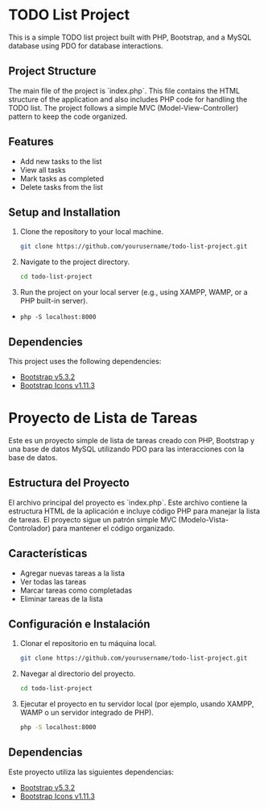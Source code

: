 # TODO List Project

This is a simple TODO list project built with PHP, Bootstrap, and a MySQL database using PDO for database interactions.

## Project Structure

The main file of the project is \`index.php\`. This file contains the HTML structure of the application and also includes PHP code for handling the TODO list. The project follows a simple MVC (Model-View-Controller) pattern to keep the code organized.

## Features

- Add new tasks to the list
- View all tasks
- Mark tasks as completed
- Delete tasks from the list

## Setup and Installation

1. Clone the repository to your local machine.
   ```bash
   git clone https://github.com/yourusername/todo-list-project.git
   ```
2. Navigate to the project directory.
   ```bash
   cd todo-list-project
   ```
3. Run the project on your local server (e.g., using XAMPP, WAMP, or a PHP built-in server).
   
- `php -S localhost:8000`
   

## Dependencies

This project uses the following dependencies:

- [Bootstrap v5.3.2](https://getbootstrap.com/)
- [Bootstrap Icons v1.11.3](https://icons.getbootstrap.com/)


# Proyecto de Lista de Tareas

Este es un proyecto simple de lista de tareas creado con PHP, Bootstrap y una base de datos MySQL utilizando PDO para las interacciones con la base de datos.

## Estructura del Proyecto

El archivo principal del proyecto es \`index.php\`. Este archivo contiene la estructura HTML de la aplicación e incluye código PHP para manejar la lista de tareas. El proyecto sigue un patrón simple MVC (Modelo-Vista-Controlador) para mantener el código organizado.

## Características

- Agregar nuevas tareas a la lista
- Ver todas las tareas
- Marcar tareas como completadas
- Eliminar tareas de la lista

## Configuración e Instalación

1. Clonar el repositorio en tu máquina local.
   ```bash
   git clone https://github.com/yourusername/todo-list-project.git
   ```
2. Navegar al directorio del proyecto.
   ```bash
   cd todo-list-project
   ```
3. Ejecutar el proyecto en tu servidor local (por ejemplo, usando XAMPP, WAMP o un servidor integrado de PHP).
   ```bash
   php -S localhost:8000
   ```

## Dependencias

Este proyecto utiliza las siguientes dependencias:

- [Bootstrap v5.3.2](https://getbootstrap.com/)
- [Bootstrap Icons v1.11.3](https://icons.getbootstrap.com/)
